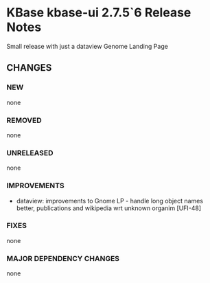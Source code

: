 # KBase kbase-ui 2.7.5`6 Release Notes

Small release with just a dataview Genome Landing Page

## CHANGES

### NEW

none

### REMOVED

none

### UNRELEASED

none

### IMPROVEMENTS

- dataview: improvements to Gnome LP - handle long object names better,  publications and wikipedia wrt unknown organim [UFI-48]

### FIXES

none

### MAJOR DEPENDENCY CHANGES

none
